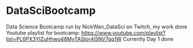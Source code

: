 # DataSciBootcamp
Data Science Bootcamp run by NickWan_DataSci on Twitch, my work done  
Youtube playlist for bootcamp: https://www.youtube.com/playlist?list=PL6PX3YIZuHhwo48MyTASIor4j5NV7qq1W
Currently Day 1 done
